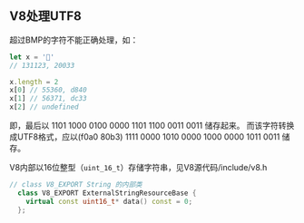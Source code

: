 ## V8处理UTF8

超过BMP的字符不能正确处理，如：

```js
let x = '𠀳'
// 131123, 20033

x.length = 2
x[0] // 55360, d840
x[1] // 56371, dc33
x[2] // undefined
```

即，最后以
  1101 1000 0100 0000 1101 1100 0011 0011
储存起来。
而该字符转换成UTF8格式，应以(f0a0 80b3)
  1111 0000 1010 0000 1000 0000 1011 0011
储存。

V8内部以16位整型（`uint_16_t`）存储字符串，见V8源代码/include/v8.h

```cpp
// class V8_EXPORT String 的内部类
  class V8_EXPORT ExternalStringResourceBase {
    virtual const uint16_t* data() const = 0;
  };
```
